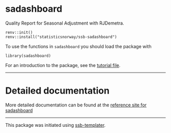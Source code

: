 # sadashboard

Quality Report for Seasonal Adjustment with RJDemetra.

```
renv::init()
renv::install("statisticsnorway/ssb-sadashboard")
```
To use the functions in `sadashboard` you should load the package with

```
library(sadashboard)
```

For an introduction to the package, see the [tutorial file](https://github.com/statisticsnorway/ssb-sadashboard/blob/ffe_september/development/dapladagen2025.R). 


-----------

# Detailed documentation

More detailed documentation can be found at the [reference site for sadashboard](https://statisticsnorway.github.io/ssb-sadashboard/reference/index.html)

---------
This package was initiated using [ssb-templater](https://github.com/statisticsnorway/ssb-templater).

